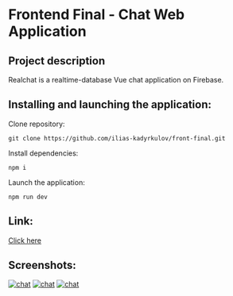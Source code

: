 # Frontend Final - Chat Web Application

## Project description
Realchat is a realtime-database Vue chat application on Firebase.

## Installing and launching the application:
Clone repository:

    git clone https://github.com/ilias-kadyrkulov/front-final.git

Install dependencies:

    npm i

Launch the application:

    npm run dev
    
## Link:
[Click here](https://vue-chat-a2348.web.app/)    

## Screenshots:
[![chat](https://i.imgur.com/dNeSK1O.png)](https://vue-chat-a2348.web.app/)
[![chat](https://i.imgur.com/ZB64dgE.png)](https://vue-chat-a2348.web.app/)
[![chat](https://i.imgur.com/OWvneUr.png)](https://vue-chat-a2348.web.app/)
